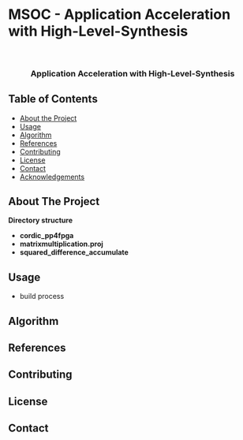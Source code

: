 # MSOC - Application Acceleration with High-Level-Synthesis




<br />
<p align="center">

  <h3 align="center">Application Acceleration with High-Level-Synthesis </h3>
  
</p>



<!-- TABLE OF CONTENTS -->
## Table of Contents

* [About the Project](#about-the-project)
* [Usage](#usage)
* [Algorithm](#Algorithm)
* [References](#References)
* [Contributing](#contributing)
* [License](#license)
* [Contact](#contact)
* [Acknowledgements](#acknowledgements)



<!-- ABOUT THE PROJECT -->
## About The Project


**Directory structure**
* **cordic_pp4fpga**
* **matrixmultiplication.proj**
* **squared_difference_accumulate**


<!-- USAGE EXAMPLES -->
## Usage
* build process

## Algorithm


## References

<!-- CONTRIBUTING -->
## Contributing



<!-- LICENSE -->
## License



<!-- CONTACT -->
## Contact




